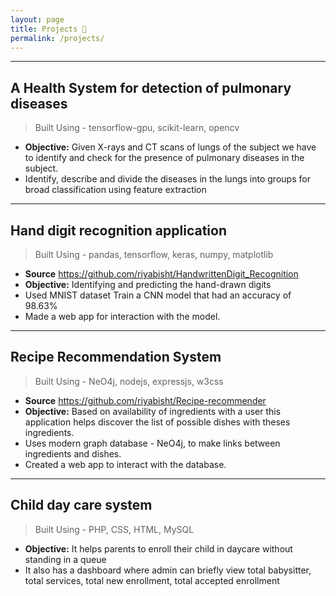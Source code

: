 ```yaml
---
layout: page
title: Projects 🔭
permalink: /projects/
---
```


---

## A Health System for detection of pulmonary diseases

> Built Using - tensorflow-gpu, scikit-learn, opencv

- **Objective:** Given X-rays and CT scans of lungs of the subject we have to identify and check for the presence of pulmonary diseases in the subject.
- Identify, describe and divide the diseases in the lungs into groups for broad classification using feature extraction

---

## Hand digit recognition application

> Built Using - pandas, tensorflow, keras, numpy, matplotlib

- **Source** <https://github.com/riyabisht/HandwrittenDigit_Recognition>
- **Objective:** Identifying and predicting the hand-drawn digits
- Used MNIST dataset Train a CNN model that had an accuracy of 98.63%
- Made a web app for interaction with the model.

---

## Recipe Recommendation System

> Built Using - NeO4j, nodejs, expressjs, w3css

- **Source** <https://github.com/riyabisht/Recipe-recommender>
- **Objective:** Based on availability of ingredients with a user this application helps discover the list of possible dishes with theses ingredients.
- Uses modern graph database - NeO4j, to make links between ingredients and dishes.
- Created a web app to interact with the database.

---

## Child day care system

> Built Using - PHP, CSS, HTML, MySQL

- **Objective:** It helps parents to enroll their child in daycare without standing in a queue
- It also has a dashboard where admin can briefly view total babysitter, total services, total new enrollment, total accepted enrollment